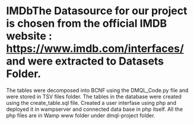 # IMDbThe Datasource for our project is chosen from the official IMDB website : https://www.imdb.com/interfaces/ and were  extracted to Datasets Folder.
The tables were decomposed into BCNF using the DMQL_Code.py file and were stored in TSV files folder.
The tables in the database were created using the create_table.sql file.
Created a user interfase using php and deployed it in wampserver and connected data base in php itself.
All the php files are in Wamp www folder under dmql-project folder.

